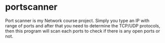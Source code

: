 # portscanner
Port scanner is my Network course project. Simply you type an IP with range of ports and after that you need to determine the TCP/UDP protocols, then this program will scan each ports to check if there is any open ports or not.
